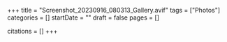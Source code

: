 +++
title = "Screenshot_20230916_080313_Gallery.avif"
tags = ["Photos"]
categories = []
startDate = ""
draft = false
pages = []

citations = []
+++
